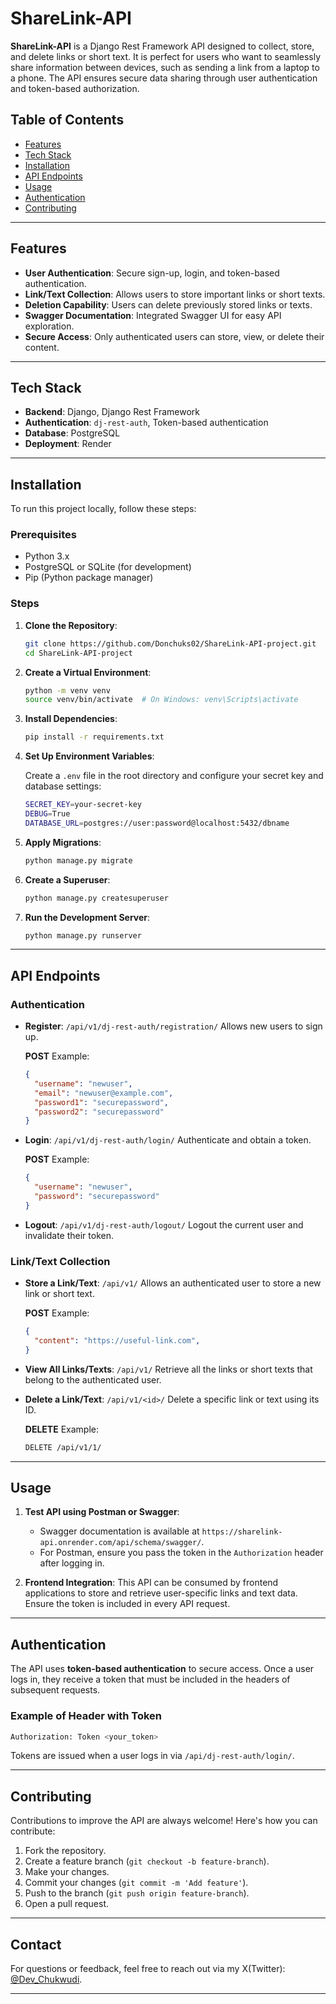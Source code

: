 # ShareLink-API

**ShareLink-API** is a Django Rest Framework API designed to collect, store, and delete links or short text. It is perfect for users who want to seamlessly share information between devices, such as sending a link from a laptop to a phone. The API ensures secure data sharing through user authentication and token-based authorization.

## Table of Contents

- [Features](#features)
- [Tech Stack](#tech-stack)
- [Installation](#installation)
- [API Endpoints](#api-endpoints)
- [Usage](#usage)
- [Authentication](#authentication)
- [Contributing](#contributing)


---

## Features

- **User Authentication**: Secure sign-up, login, and token-based authentication.
- **Link/Text Collection**: Allows users to store important links or short texts.
- **Deletion Capability**: Users can delete previously stored links or texts.
- **Swagger Documentation**: Integrated Swagger UI for easy API exploration.
- **Secure Access**: Only authenticated users can store, view, or delete their content.

---

## Tech Stack

- **Backend**: Django, Django Rest Framework
- **Authentication**: `dj-rest-auth`, Token-based authentication
- **Database**: PostgreSQL
- **Deployment**: Render

---

## Installation

To run this project locally, follow these steps:

### Prerequisites

- Python 3.x
- PostgreSQL or SQLite (for development)
- Pip (Python package manager)

### Steps

1. **Clone the Repository**:

   ```bash
   git clone https://github.com/Donchuks02/ShareLink-API-project.git
   cd ShareLink-API-project
   ```

2. **Create a Virtual Environment**:

   ```bash
   python -m venv venv
   source venv/bin/activate  # On Windows: venv\Scripts\activate
   ```

3. **Install Dependencies**:

   ```bash
   pip install -r requirements.txt
   ```

4. **Set Up Environment Variables**:

   Create a `.env` file in the root directory and configure your secret key and database settings:

   ```bash
   SECRET_KEY=your-secret-key
   DEBUG=True
   DATABASE_URL=postgres://user:password@localhost:5432/dbname
   ```

5. **Apply Migrations**:

   ```bash
   python manage.py migrate
   ```

6. **Create a Superuser**:

   ```bash
   python manage.py createsuperuser
   ```

7. **Run the Development Server**:

   ```bash
   python manage.py runserver
   ```

---

## API Endpoints

### Authentication

- **Register**: `/api/v1/dj-rest-auth/registration/`
  Allows new users to sign up.

  **POST** Example:

  ```json
  {
    "username": "newuser",
    "email": "newuser@example.com",
    "password1": "securepassword",
    "password2": "securepassword"
  }
  ```

- **Login**: `/api/v1/dj-rest-auth/login/`
  Authenticate and obtain a token.

  **POST** Example:

  ```json
  {
    "username": "newuser",
    "password": "securepassword"
  }
  ```

- **Logout**: `/api/v1/dj-rest-auth/logout/`
  Logout the current user and invalidate their token.

### Link/Text Collection

- **Store a Link/Text**: `/api/v1/`
  Allows an authenticated user to store a new link or short text.

  **POST** Example:

  ```json
  {
    "content": "https://useful-link.com",
  }
  ```

- **View All Links/Texts**: `/api/v1/`
  Retrieve all the links or short texts that belong to the authenticated user.

- **Delete a Link/Text**: `/api/v1/<id>/`
  Delete a specific link or text using its ID.

  **DELETE** Example:

  ```bash
  DELETE /api/v1/1/
  ```

---

## Usage

1. **Test API using Postman or Swagger**:
   - Swagger documentation is available at `https://sharelink-api.onrender.com/api/schema/swagger/`.
   - For Postman, ensure you pass the token in the `Authorization` header after logging in.

2. **Frontend Integration**:
   This API can be consumed by frontend applications to store and retrieve user-specific links and text data. Ensure the token is included in every API request.

---

## Authentication

The API uses **token-based authentication** to secure access. Once a user logs in, they receive a token that must be included in the headers of subsequent requests.

### Example of Header with Token

```bash
Authorization: Token <your_token>
```

Tokens are issued when a user logs in via `/api/dj-rest-auth/login/`.

---

## Contributing

Contributions to improve the API are always welcome! Here's how you can contribute:

1. Fork the repository.
2. Create a feature branch (`git checkout -b feature-branch`).
3. Make your changes.
4. Commit your changes (`git commit -m 'Add feature'`).
5. Push to the branch (`git push origin feature-branch`).
6. Open a pull request.

---


## Contact

For questions or feedback, feel free to reach out via my X(Twitter): [@Dev_Chukwudi](https://x.com/Dev_Chukwudi).

---